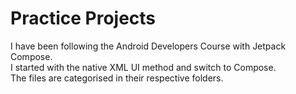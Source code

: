 # Practice Projects  
I have been following the Android Developers Course with Jetpack Compose.  
I started with the native XML UI method and switch to Compose.  
The files are categorised in their respective folders.
